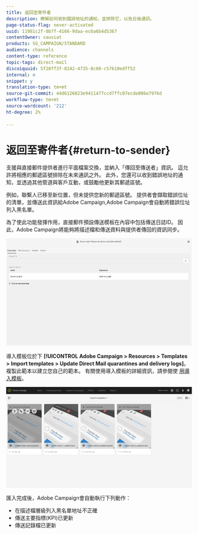 ```yaml
---
title: 返回至寄件者
description: 瞭解如何收到錯誤地址的通知，並排除它，以免日後通訊。
page-status-flag: never-activated
uuid: 11981c2f-0b7f-4166-9daa-ec6a6b4d5367
contentOwner: sauviat
products: SG_CAMPAIGN/STANDARD
audience: channels
content-type: reference
topic-tags: direct-mail
discoiquuid: 5f20ff3f-8242-4735-8c60-c57610edff52
internal: n
snippet: y
translation-type: tm+mt
source-git-commit: 44d6126023e9411477ccd7ffc07ecde806e7976d
workflow-type: tm+mt
source-wordcount: '212'
ht-degree: 2%

---
```



# 返回至寄件者{#return-to-sender}

支援與直接郵件提供者進行平面檔案交換，並納入「傳回至傳送者」資訊。 這允許將相應的郵遞區號排除在未來通訊之外。 此外，您還可以收到錯誤地址的通知，並透過其他管道與客戶互動，或鼓勵他更新其郵遞區號。

例如，聯繫人已移至新位置，但未提供您新的郵遞區號。 提供者會擷取錯誤位址的清單，並傳送此資訊給Adobe Campaign,Adobe Campaign會自動將錯誤位址列入黑名單。

為了使此功能發揮作用，直接郵件預設傳送模板在內容中包括傳送日誌ID。 因此，Adobe Campaign將能夠將描述檔和傳送資料與提供者傳回的資訊同步。

![](assets/direct_mail_return_sender_1.png)

導入模板位於下 **[!UICONTROL Adobe Campaign > Resources > Templates > Import templates > Update Direct Mail quarantines and delivery logs]**。 複製此範本以建立您自己的範本。 有關使用導入模板的詳細資訊，請參閱使 [用導入模板](../../automating/using/importing-data-with-import-templates.md#setting-up-import-templates)。

![](assets/direct_mail_return_sender_2.png)

匯入完成後，Adobe Campaign會自動執行下列動作：

* 在描述檔層級列入黑名單地址不正確
* 傳送主要指標(KPI)已更新
* 傳送記錄檔已更新

